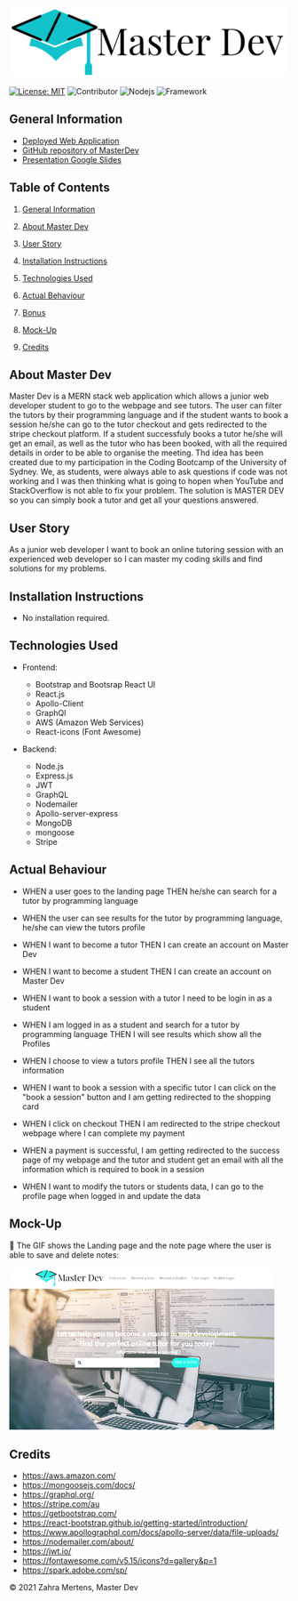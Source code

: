 ![Title](./assets/title.png)

[![License: MIT](https://img.shields.io/badge/License-MIT-yellow.svg)](https://opensource.org/licenses/MIT) ![Contributor](https://img.shields.io/badge/Contributor-1-green.svg) ![Nodejs](https://img.shields.io/badge/AppWith-MERNstack-red.svg) ![Framework](https://img.shields.io/badge/Framework-Bootstrap-purple.svg)


## General Information
 
* [Deployed Web Application](https://master-dev.herokuapp.com/)
* [GitHub repository of MasterDev](https://github.com/ZahraMertens/Master_Dev.git)
* [Presentation Google Slides](https://docs.google.com/presentation/d/1y1rN4UsjCHLiDYlp8EpLmoTBV2U1yRSo7PsVWPa3kpQ/edit?usp=sharing)


## Table of Contents
1. [General Information](#general-information)
2. [About Master Dev](#about-master-dev)
6. [User Story](#user-story)
3. [Installation Instructions](#installation-instructions)
5. [Technologies Used](#technologies-used)

7. [Actual Behaviour](#actual-behaviour)
8. [Bonus](#bonus)
9. [Mock-Up](#mock-up)
10. [Credits](#credits)


## About Master Dev

Master Dev is a MERN stack web application which allows a junior web developer student to go to the webpage and see tutors. The user can filter the tutors by their programming language and if the student wants to book a session he/she can go to the tutor checkout and gets redirected to the stripe checkout platform. If a student successfuly books a tutor he/she will get an email, as well as the tutor who has been booked, with all the required details in order to be able to organise the meeting. Thd idea has been created due to my participation in the Coding Bootcamp of the University of Sydney. We, as students, were always able to ask questions if code was not working and I was then thinking what is going to hopen when YouTube and StackOverflow is not able to fix your problem. The solution is MASTER DEV so you can simply book a tutor and get all your questions answered.

## User Story

As a junior web developer I want to book an online tutoring session with an experienced web developer so I can master my coding skills and find solutions for my problems.

## Installation Instructions

* No installation required.

## Technologies Used

* Frontend: 
  * Bootstrap and Bootsrap React UI
  * React.js
  * Apollo-Client
  * GraphQl
  * AWS (Amazon Web Services)
  * React-icons (Font Awesome)

* Backend: 
  * Node.js
  * Express.js
  * JWT
  * GraphQL
  * Nodemailer
  * Apollo-server-express
  * MongoDB
  * mongoose
  * Stripe


## Actual Behaviour

* WHEN a user goes to the landing page THEN he/she can search for a tutor by programming language 

* WHEN the user can see results for the tutor by programming language, he/she can view the tutors profile 

* WHEN I want to become a tutor THEN I can create an account on Master Dev

* WHEN I want to become a student THEN I can create an account on Master Dev

* WHEN I want to book a session with a tutor I need to be login in as a student

* WHEN I am logged in as a student and search for a tutor by programming language THEN I will see results which show all the Profiles

* WHEN I choose to view a tutors profile THEN I see all the tutors information

* WHEN I want to book a session with a specific tutor I can click on the "book a session" button and I am getting redirected to the shopping card 

* WHEN I click on checkout THEN I am redirected to the stripe checkout webpage where I can complete my payment 

* WHEN a payment is successful, I am getting redirected to the success page of my webpage and the tutor and student get an email with all the information which is required to book in a session

* WHEN I want to modify the tutors or students data, I can go to the profile page when logged in and update the data


## Mock-Up

🎥 The GIF shows the Landing page and the note page where the user is able to save and delete notes:

![Code-Demo](./assets/demo.gif)

## Credits

* https://aws.amazon.com/
* https://mongoosejs.com/docs/
* https://graphql.org/
* https://stripe.com/au
* https://getbootstrap.com/
* https://react-bootstrap.github.io/getting-started/introduction/
* https://www.apollographql.com/docs/apollo-server/data/file-uploads/
* https://nodemailer.com/about/
* https://jwt.io/
* https://fontawesome.com/v5.15/icons?d=gallery&p=1
* https://spark.adobe.com/sp/


© 2021 Zahra Mertens, Master Dev